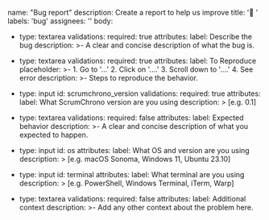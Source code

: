 name: "Bug report"
description: Create a report to help us improve
title: '🐛 '
labels: 'bug'
assignees: ''
body:
- type: textarea
  validations:
    required: true
  attributes:
    label: Describe the bug
    description: >-
        A clear and concise description of what the bug is.

- type: textarea
  validations:
    required: true
  attributes:
    label: To Reproduce
    placeholder: >-
        1. Go to '...'
        2. Click on '....'
        3. Scroll down to '....'
        4. See error
    description: >-
        Steps to reproduce the behavior.

- type: input
  id: scrumchrono_version
  validations:
    required: true
  attributes:
    label: What ScrumChrono version are you using
    description: >
        [e.g. 0.1]

- type: textarea
  validations:
    required: false
  attributes:
    label: Expected behavior
    description: >-
        A clear and concise description of what you expected to happen.

- type: input
  id: os
  attributes:
    label: What OS and version are you using
  description: >
        [e.g. macOS Sonoma, Windows 11, Ubuntu 23.10]

- type: input
  id: terminal
  attributes:
    label: What terminal are you using
    description: >
        [e.g. PowerShell, Windows Terminal, iTerm, Warp]

- type: textarea
  validations:
    required: false
  attributes:
    label: Additional context
    description: >-
        Add any other context about the problem here.
